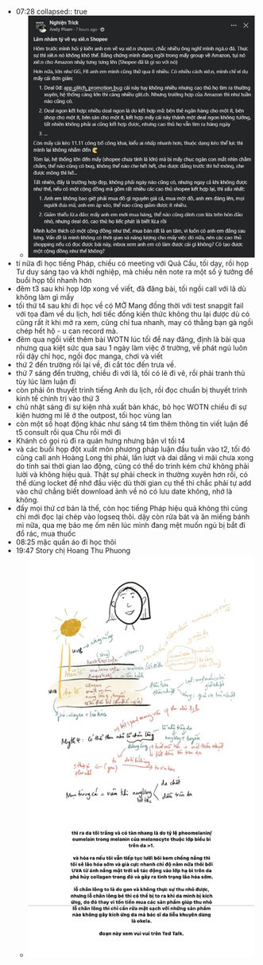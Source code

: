 - 07:28
  collapsed:: true
	- ![image.png](../assets/image_1699576132163_0.png)
- tí nữa đi học tiếng Pháp, chiều có meeting với Quả Cầu, tối dạy, rồi họp Tư duy sáng tạo và khởi nghiệp, mà chiều nên note ra một số ý tưởng để buổi họp tối nhanh hơn
- đêm t3 sau khi họp lớp xong về viết, đã đăng bài, tối ngồi call với lã dù không làm gì mấy
- tối thứ t4 sau khi đi học về có MỞ Mang đồng thời với test snapgit fail với tọa đàm về du lịch, hơi tiếc đống kiến thức không thu lại được dù có cũng rất ít khi mở ra xem, cũng chỉ tua nhanh, may có thằng bạn gà ngồi chép hết hộ - u can record mà.
- đêm qua ngồi viết thêm bài WOTN lúc tối để nay đăng, định là bài qua nhưng qua kiệt sức qua sau 1 ngày làm việc ở trường, về phát ngủ luôn rồi dậy chỉ học, ngồi đọc manga, chơi và viết
- thứ 2 đến trường rồi lại về, đi cắt tóc đến trưa về.
- thứ 7 sáng đến trường, chiều đi với lã, tối có lẽ đi vẽ, rồi phải tranh thủ tùy lúc làm luận đi
- còn phải ôn thuyết trình tiếng Anh du lịch, rồi đọc chuẩn bị thuyết trình kinh tế chính trị vào thứ 3
- chủ nhật sáng đi sự kiện nhà xuất bản khác, bỏ học WOTN chiều đi sự kiện hương mi lê ở the outpost, tối học vùng lan
- còn một số hoạt động khác như sáng t4 tìm thêm thông tin viết luận để t5 consult rồi qua Chu rồi mới đi
- Khánh có gọi rủ đi ra quán hưng nhưng bận vl tối t4
- và các buổi họp đột xuất môn phương pháp luận đầu tuần vào t2, tối đó cũng call anh Hoàng Long thì phải, lần lượt và dai dẳng vì mãi chưa xong do tính sai thời gian lao động, cũng có thể do trình kém chứ không phải lười và không hiệu quả. Thật sự phải check in thường xuyên hơn rồi, có thể dùng locket để nhớ đầu việc dù thời gian cụ thể thì chắc phải tự add vào chứ chẳng biết download ảnh về nó có lưu date không, nhớ là không.
- đấy mọi thứ cơ bản là thế, còn học tiếng Pháp hiệu quả không thì cũng chỉ mới đọc lại chép vào logseq thôi. dậy còn rửa bát và ăn miếng bánh mì nữa, qua mẹ bảo mẹ ốm nên lúc mình đang mệt muốn ngủ bị bắt đi đổ rác, mua thuốc
- 08:25 mặc quần áo đi học thôi
- 19:47 Story chị Hoang Thu Phuong
	- ![image.png](../assets/image_1699620443253_0.png)